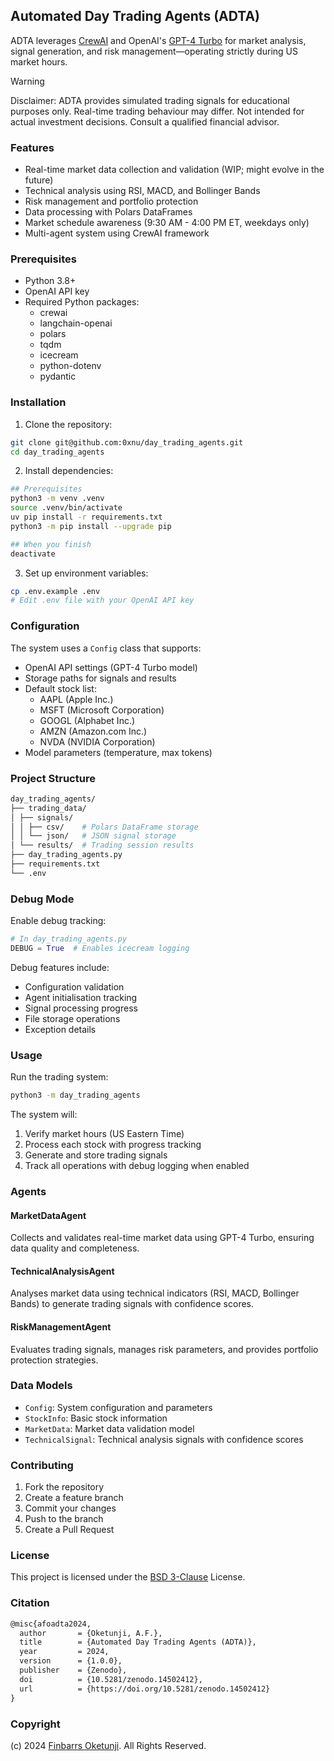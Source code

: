 ## Automated Day Trading Agents (ADTA)

ADTA leverages [CrewAI](https://www.crewai.com/) and OpenAI's [GPT-4 Turbo](https://platform.openai.com/docs/models/gpt-4) for market analysis, signal generation, and risk management—operating strictly during US market hours.

> [!WARNING]
> Disclaimer: ADTA provides simulated trading signals for educational purposes only. Real-time trading behaviour may differ. Not intended for actual investment decisions. Consult a qualified financial advisor.

### Features

* Real-time market data collection and validation (WIP; might evolve in the future)
* Technical analysis using RSI, MACD, and Bollinger Bands
* Risk management and portfolio protection
* Data processing with Polars DataFrames
* Market schedule awareness (9:30 AM - 4:00 PM ET, weekdays only)
* Multi-agent system using CrewAI framework

### Prerequisites

* Python 3.8+
* OpenAI API key
* Required Python packages:
    - crewai
    - langchain-openai
    - polars
    - tqdm
    - icecream
    - python-dotenv
    - pydantic

### Installation

1. Clone the repository:

```bash
git clone git@github.com:0xnu/day_trading_agents.git
cd day_trading_agents
```

2. Install dependencies:

```bash
## Prerequisites
python3 -m venv .venv
source .venv/bin/activate
uv pip install -r requirements.txt
python3 -m pip install --upgrade pip

## When you finish
deactivate
```

3. Set up environment variables:

```bash
cp .env.example .env
# Edit .env file with your OpenAI API key
```

### Configuration

The system uses a `Config` class that supports:

* OpenAI API settings (GPT-4 Turbo model)
* Storage paths for signals and results
* Default stock list:
    - AAPL (Apple Inc.)
    - MSFT (Microsoft Corporation)
    - GOOGL (Alphabet Inc.)
    - AMZN (Amazon.com Inc.)
    - NVDA (NVIDIA Corporation)
* Model parameters (temperature, max tokens)

### Project Structure

```bash
day_trading_agents/
├── trading_data/
│ ├── signals/
│ │ ├── csv/    # Polars DataFrame storage
│ │ └── json/   # JSON signal storage
│ └── results/  # Trading session results
├── day_trading_agents.py
├── requirements.txt
└── .env
```

### Debug Mode

Enable debug tracking:

```python
# In day_trading_agents.py
DEBUG = True  # Enables icecream logging
```

Debug features include:

* Configuration validation
* Agent initialisation tracking
* Signal processing progress
* File storage operations
* Exception details

### Usage

Run the trading system:

```bash
python3 -m day_trading_agents
```

The system will:

1. Verify market hours (US Eastern Time)
2. Process each stock with progress tracking
3. Generate and store trading signals
4. Track all operations with debug logging when enabled

### Agents

#### MarketDataAgent

Collects and validates real-time market data using GPT-4 Turbo, ensuring data quality and completeness.

#### TechnicalAnalysisAgent

Analyses market data using technical indicators (RSI, MACD, Bollinger Bands) to generate trading signals with confidence scores.

#### RiskManagementAgent

Evaluates trading signals, manages risk parameters, and provides portfolio protection strategies.

### Data Models

* `Config`: System configuration and parameters
* `StockInfo`: Basic stock information
* `MarketData`: Market data validation model
* `TechnicalSignal`: Technical analysis signals with confidence scores

### Contributing

1. Fork the repository
2. Create a feature branch
3. Commit your changes
4. Push to the branch
5. Create a Pull Request

### License

This project is licensed under the [BSD 3-Clause](LICENSE) License.

### Citation

```tex
@misc{afoadta2024,
  author       = {Oketunji, A.F.},
  title        = {Automated Day Trading Agents (ADTA)},
  year         = 2024,
  version      = {1.0.0},
  publisher    = {Zenodo},
  doi          = {10.5281/zenodo.14502412},
  url          = {https://doi.org/10.5281/zenodo.14502412}
}
```

### Copyright

(c) 2024 [Finbarrs Oketunji](https://finbarrs.eu). All Rights Reserved.